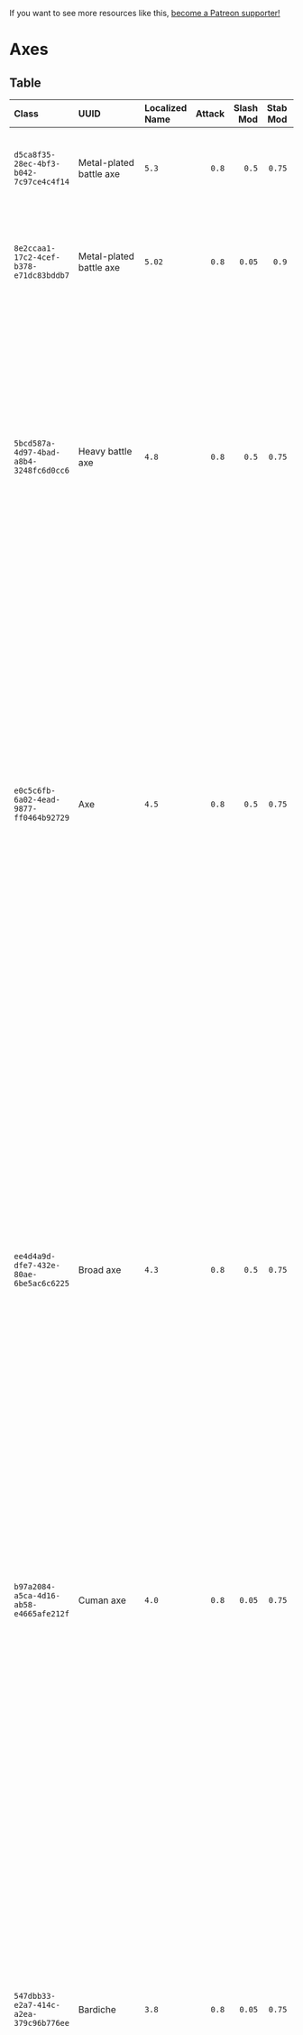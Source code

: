 <!-- TITLE: Axes -->

If you want to see more resources like this, [become a Patreon supporter!](https://www.patreon.com/fireundubh) 

# Axes
## Table

Class | UUID | Localized Name | Attack | Slash Mod | Stab Mod | Smash Mod | Defense | Str Req | Agi Req | Location
:--- | :--- | :--- | ---: | ---: | ---: | ---: | ---: | ---: | ---: | :---
`d5ca8f35-28ec-4bf3-b042-7c97ce4c4f14` | Metal-plated battle axe | `5.3` | `0.8` | `0.5` | `0.75` | `4.5` | `15.0` | `0.0` | Looted from Guard at Merhojed<br>Looted from Soldier at the Conquest of Kuttenberg<br>Sold by Rattay swordsmith<br>Sold by Sassau swordsmith<br>Treasure map 9
`8e2ccaa1-17c2-4cef-b378-e71dc83bddb7` | Metal-plated battle axe | `5.02` | `0.8` | `0.05` | `0.9` | `4.25` | `14.0` | `0.0` | Looted from Bandit (random event)<br>Looted from Bandit at Samopesh<br>Looted from Bandit at Vranik<br>Looted from Guard (random event)<br>Sold by Rattay swordsmith<br>Sold by Sassau swordsmith
`5bcd587a-4d97-4bad-a8b4-3248fc6d0cc6` | Heavy battle axe | `4.8` | `0.8` | `0.5` | `0.75` | `4.0` | `12.0` | `0.0` | Looted from Bandit (`barbican_bandit3`)<br>Looted from Bandit (`defence_bandit6`)<br>Looted from Bandit (`defence_bandit8`)<br>Looted from Bandit (`reinforcements_bandit17`)<br>Looted from Bandit (random event)<br>Looted from Bandit at Pribislavitz<br>Looted from Bandit at Skalitz<br>Looted from Bandit at Talmberk<br>Looted from Bandit at Vranik<br>Looted from Guard (random event)<br>Looted from Guard at Rattay<br>Looted from Guard at Talmberk<br>Looted from Soldier at the Conquest of Kuttenberg<br>Sold by Rattay swordsmith<br>Sold by Sassau swordsmith
`e0c5c6fb-6a02-4ead-9877-ff0464b92729` | Axe | `4.5` | `0.8` | `0.5` | `0.75` | `3.75` | `11.0` | `0.0` | Looted from Bandit (`rato_enemy_camp_leader_1`)<br>Looted from Bandit (`reinforcements_bandit15`)<br>Looted from Bandit (random event)<br>Looted from Bandit at Pribislavitz<br>Looted from Bandit at Skalitz<br>Looted from Bandit at Vranik<br>Looted from Cuman (random event)<br>Looted from Guard (`bernardSoldier_7`)<br>Looted from Guard (random event)<br>Looted from Guard at Monastery<br>Looted from Guard at Rattay<br>Looted from Guard at Sassau<br>Looted from Guard at Talmberk<br>Looted from Leshek at Talmberk<br>Looted from Soldier (Siege)<br>Looted from Soldier (`barbican_soldier7`)<br>Looted from Soldier (`defence_soldier4`)<br>Looted from Soldier (`q_escapeToTalmberk_seeker2`)<br>Looted from Soldier at Vranik<br>Looted from Soldier at the Conquest of Kuttenberg<br>Sold by Rattay swordsmith<br>Sold by Sassau swordsmith
`ee4d4a9d-dfe7-432e-80ae-6be5ac6c6225` | Broad axe | `4.3` | `0.8` | `0.5` | `0.75` | `3.5` | `10.0` | `0.0` | Looted from Bandit (`barbican_bandit7`)<br>Looted from Bandit (`reinforcements_bandit1`)<br>Looted from Bandit (random event)<br>Looted from Bandit at Merhojed<br>Looted from Bandit at Samopesh<br>Looted from Bandit at Skalitz<br>Looted from Bandit at Talmberk<br>Looted from Bandit at Vranik<br>Looted from Bandit at the Battle of Pribislavitz<br>Looted from Bandit with Wolflin of Kamberg<br>Looted from Cuman (random event)<br>Looted from Guard (`bernardSoldier_5`)<br>Looted from Guard (random event)<br>Looted from Guard at Merhojed<br>Looted from Guard at Monastery<br>Looted from Guard at Rattay<br>Looted from Guard at Skalitz<br>Looted from Guard at Talmberk<br>Looted from Master Karel at Monastery<br>Looted from Mercenary (random event)<br>Looted from Shop guard at Rattay<br>Looted from Soldier (Siege)<br>Looted from Soldier (`q_escapeToTalmberk_seeker9`)<br>Looted from Soldier at Vranik<br>Looted from Soldier at the Conquest of Kuttenberg<br>Sold by Rattay swordsmith<br>Sold by Sassau swordsmith
`b97a2084-a5ca-4d16-ab58-e4665afe212f` | Cuman axe | `4.0` | `0.8` | `0.05` | `0.75` | `3.0` | `9.0` | `0.0` | Looted from Cuman (random event)<br>Looted from Cuman at Pribislavitz<br>Looted from Cuman at Skalitz<br>Looted from Cuman at the Battle of Pribislavitz<br>Looted from Cuman at the Inn in the Glade<br>Looted from Cuman at the Sacking of Skalitz<br>q_escape_from_Vranik_3
`547dbb33-e2a7-414c-a2ea-379c96b776ee` | Bardiche | `3.8` | `0.8` | `0.05` | `0.75` | `2.72` | `7.0` | `0.0` | Looted from Bandit (`q_flirtTalmberk_bandit2`)<br>Looted from Bandit (`reinforcements_bandit19`)<br>Looted from Bandit (random event)<br>Looted from Bandit at Pribislavitz<br>Looted from Bandit at Samopesh<br>Looted from Bandit at Skalitz<br>Looted from Bandit at Talmberk<br>Looted from Bandit at Uzhitz<br>Looted from Bandit at Vranik<br>Looted from Bandit at the Battle of Pribislavitz<br>Looted from Bandit with Wolflin of Kamberg<br>Looted from Daniel at Merhojed<br>Looted from Guard (`bernardSoldier_2`)<br>Looted from Guard (random event)<br>Looted from Guard at Ledetchko<br>Looted from Guard at Merhojed<br>Looted from Guard at Monastery<br>Looted from Guard at Rattay<br>Looted from Guard at Sassau<br>Looted from Guard at Talmberk<br>Looted from Guard at Uzhitz<br>Looted from Poacher (random event)<br>Looted from Shop guard at Sassau<br>Looted from Shop guard at Uzhitz<br>Looted from Soldier (Siege)<br>Looted from Soldier (`barbican_soldier10`)<br>Looted from Soldier (`q_escapeToTalmberk_seeker4`)<br>Looted from Soldier at Vranik<br>Looted from Soldier at the Conquest of Kuttenberg<br>Looted from Suspicious man-at-arms (`vrs_colliersBandit1`)<br>Looted from Villager (random event)<br>Looted from Watchman at Uzhitz<br>Sold by Rattay swordsmith<br>Sold by Sassau swordsmith<br>poi_talmberk_north_sack3
`ad443031-370e-4a63-ba12-ee3fc4c338a8` | Carpenter's axe | `3.55` | `0.8` | `0.05` | `0.75` | `2.66` | `5.0` | `0.0` | Looted from Bandit (random event)<br>Looted from Bandit at Ledetchko<br>Looted from Bandit at Pribislavitz<br>Looted from Bandit at Sassau<br>Looted from Bandit at Vranik<br>Looted from Bandit at the Battle of Pribislavitz<br>Looted from Charcoal-burner (`vrs_collier_east1`)<br>Looted from Charcoal-burner twin (`vrs_collier_west2`)<br>Looted from Guard (random event)<br>Looted from Mercenary (random event)<br>Looted from Miner at Skalitz<br>Looted from Shop guard at Ledetchko<br>Looted from Shop guard at Rattay<br>Looted from Villager (random event)<br>Looted from Villager at Talmberk<br>Sold by Rattay blacksmith<br>Sold by Samopesh blacksmith<br>Sold by Sassau blacksmith<br>poi_sklice_east_chest1_water<br>poi_talmberk_north_chest2
`aa8ebb16-e117-46ae-8c85-5c53ceb79394` | Cooper's axe | `3.3` | `0.8` | `0.05` | `0.75` | `2.36` | `3.0` | `0.0` | Looted from Bandit (`barbican_bandit13`)<br>Looted from Bandit (random event)<br>Looted from Bandit at Pribislavitz<br>Looted from Bandit at Samopesh<br>Looted from Bandit at Skalitz<br>Looted from Bandit at Talmberk<br>Looted from Bandit at Vranik<br>Looted from Bandit at the Battle of Pribislavitz<br>Looted from Beggar (random event)<br>Looted from Charcoal-burner (`vrs_collier_west3`)<br>Looted from Gamekeeper (random event)<br>Looted from Guard (random event)<br>Looted from Guard at Rattay<br>Looted from Guard at Talmberk<br>Looted from Mercenary (random event)<br>Looted from Miner at Skalitz<br>Looted from Shop guard at Ledetchko<br>Looted from Trader (random event)<br>Looted from Villager (random event)<br>Looted from Watchman at Merhojed<br>Sold by Rattay blacksmith<br>Sold by Samopesh blacksmith<br>Sold by Sassau blacksmith
`b61b9315-d9b4-4a93-bcc0-3db9848886ab` | Woodcutter's axe | `3.05` | `0.8` | `0.05` | `0.75` | `2.18` | `2.0` | `0.0` | Looted from Bandit (`barbican_bandit6`)<br>Looted from Bandit (`defence_bandit10`)<br>Looted from Bandit (`reinforcements_bandit27`)<br>Looted from Bandit (`reinforcements_bandit2`)<br>Looted from Bandit (`reinforcements_bandit3`)<br>Looted from Bandit (random event)<br>Looted from Bandit at Sassau<br>Looted from Bandit at Skalitz<br>Looted from Bandit at Talmberk<br>Looted from Bandit at Vranik<br>Looted from Bandit at the Battle of Pribislavitz<br>Looted from Beggar (random event)<br>Looted from Catchpole at Skalitz<br>Looted from Charcoal-burner spokesman (`vrs_collier_eastLeader`)<br>Looted from Charcoal-burner spokesman (`vrs_collier_westLeader`)<br>Looted from Charcoal-burner twin (`vrs_collier_west1`)<br>Looted from Cuman (random event)<br>Looted from Guard (random event)<br>Looted from Guard at Ledetchko<br>Looted from Guard at Monastery<br>Looted from Guard at Rattay<br>Looted from Guard at Samopesh<br>Looted from Guard at Sassau<br>Looted from Miner at Skalitz<br>Looted from Reeky at Ledetchko<br>Looted from Shop guard at Merhojed<br>Looted from Soldier (Siege)<br>Looted from Soldier (`defence_soldier17`)<br>Looted from Soldier (`q_escapeToTalmberk_seeker5`)<br>Looted from Soldier at Vranik<br>Looted from Soldier at the Battle of Pribislavitz<br>Looted from Villager (random event)<br>Looted from Watchman at Ledetchko<br>Looted from Watchman at Neuhof<br>Sold by Rattay blacksmith<br>Sold by Samopesh blacksmith<br>Sold by Sassau blacksmith
`80425345-1243-4bc2-b3bf-40ebff4a7fba` | Axe | `2.8` | `0.8` | `0.05` | `0.75` | `2.0` | `1.0` | `0.0` | Looted from Artisan at Talmberk<br>Looted from Bandit (`q_returnToSkalitz_looter3`)<br>Looted from Bandit (`q_returntoskalitz_bandit1`)<br>Looted from Bandit (`q_returntoskalitz_bandit2`)<br>Looted from Bandit (`rato_enemy_camp_bandit3`)<br>Looted from Bandit (random event)<br>Looted from Bandit at Ledetchko<br>Looted from Bandit at Merhojed<br>Looted from Bandit at Neuhof<br>Looted from Bandit at Pribislavitz<br>Looted from Bandit at Sassau<br>Looted from Bandit at Talmberk<br>Looted from Bandit at Vranik<br>Looted from Bandit at the Battle of Pribislavitz<br>Looted from Charcoal-burner (`vrs_collier_east2`)<br>Looted from Charcoal-burner (`vrs_collier_east3`)<br>Looted from Cuman (random event)<br>Looted from Cuman at Uzhitz<br>Looted from Guard (random event)<br>Looted from Guard at Merhojed<br>Looted from Guard at Talmberk<br>Looted from Miner at Skalitz<br>Looted from Poacher (random event)<br>Looted from Poacher at Talmberk<br>Sold by Rattay blacksmith<br>Sold by Rattay general store<br>Sold by Samopesh blacksmith<br>Sold by Samopesh general store<br>Sold by Sassau blacksmith<br>axe_shield<br>poi_sklice_east_chest1_water<br>poi_talmberk_north_sack3
`e73cf113-a458-40fc-82a5-36c00f96da08` | Wooden training axe | `0.1` | `0.25` | `0.25` | `1.0` | `4.0` | `1.0` | `1.0` | 

